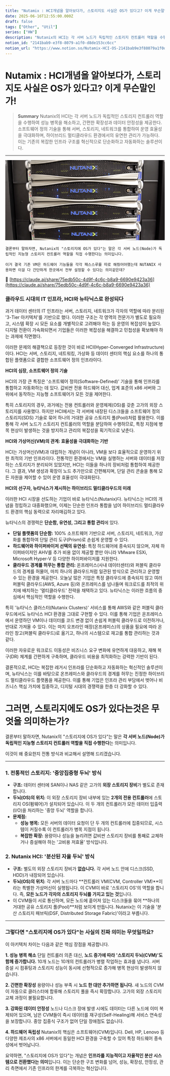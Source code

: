 ```yaml
---
title: "Nutamix : HCI개념을 알아보다가, 스토리지도 사실은 OS가 있다고? 이게 무슨말인가!"
date: 2025-06-16T12:55:00.000Z
draft: false
tags: ["Other", "Util"]
series: ["HW"]
description: "Nutanix의 HCI는 각 서버 노드가 독립적인 스토리지 컨트롤러 역할을 수행하여 성능 병목을 해소하고, 간편한 확장성과 데이터 안정성을 제공한다. 소프트웨어 정의 기술을 통해 서버, 스토리지, 네트워크를 통합하여 운영 효율성을 극대화하며, 하이브리드 멀티클라우드 환경에서의 유연한 관리가 가능하다. 이는 기존의 복잡한 인프라 구조를 혁신적으로 단순화하고 자동화하는 솔루션이다."
notion_id: "2141bab9-e3f8-8079-a1f0-d8de153cc6cc"
notion_url: "https://www.notion.so/Nutamix-HCI-OS-2141bab9e3f88079a1f0d8de153cc6cc"
---
```


# Nutamix : HCI개념을 알아보다가, 스토리지도 사실은 OS가 있다고? 이게 무슨말인가!

> **Summary**
> Nutanix의 HCI는 각 서버 노드가 독립적인 스토리지 컨트롤러 역할을 수행하여 성능 병목을 해소하고, 간편한 확장성과 데이터 안정성을 제공한다. 소프트웨어 정의 기술을 통해 서버, 스토리지, 네트워크를 통합하여 운영 효율성을 극대화하며, 하이브리드 멀티클라우드 환경에서의 유연한 관리가 가능하다. 이는 기존의 복잡한 인프라 구조를 혁신적으로 단순화하고 자동화하는 솔루션이다.

---

![Image](image_1a79ba28a5d0.png)

```plain text
결론부터 말하자면, Nutanix의 "스토리지에 OS가 있다"는 말은 각 서버 노드(Node)가 독립적인 지능형 스토리지 컨트롤러 역할을 직접 수행한다는 의미입니다.

이거 결국 기존 VM은 하드웨어 기능들을 각각 패스스루를 따로 해줬어야했는데 NUTANIX 사용하면 이걸 다 간단하게 한곳에서 전부 설정할 수 있다는 의미같은데?
```

🔗 [https://claude.ai/share/75edb50c-4d9f-4c6c-b8a9-6690e9423a36](https://claude.ai/share/75edb50c-4d9f-4c6c-b8a9-6690e9423a36)

### 클라우드 시대의 IT 인프라, HCI와 뉴타닉스로 완성되다

과거 데이터 센터의 IT 인프라는 서버, 스토리지, 네트워크가 각자의 역할에 따라 분리된 '3-Tier 아키텍처'를 기반으로 했다. 이러한 구조는 각 영역의 전문가가 별도로 필요하고, 시스템 확장 시 모든 요소를 개별적으로 고려해야 하는 등 운영의 복잡성이 높았다. 디지털 전환이 가속화되면서 기업들은 이러한 복잡성을 해결하고 민첩성을 확보해야 하는 과제에 직면했다.

이러한 문제의 해결책으로 등장한 것이 바로 HCI(Hyper-Converged Infrastructure)이다. HCI는 서버, 스토리지, 네트워킹, 가상화 등 데이터 센터의 핵심 요소를 하나의 통합된 플랫폼으로 결합한 소프트웨어 정의 인프라이다.

**HCI의 심장, 소프트웨어 정의 기술**

HCI의 가장 큰 특징은 '소프트웨어 정의(Software-Defined)' 기술을 통해 인프라를 통합하고 자동화하는 데 있다. 값비싼 전용 하드웨어 대신, 업계 표준의 x86 서버와 그 위에서 동작하는 지능형 소프트웨어가 모든 것을 제어한다.

특히 스토리지의 경우, 과거에는 전용 컨트롤러와 운영체제(OS)를 갖춘 고가의 외장 스토리지를 사용했다. 하지만 HCI에서는 각 서버에 내장된 디스크들을 소프트웨어 정의 스토리지(SDS) 기술로 묶어 하나의 거대한 공유 스토리지 풀(Pool)처럼 활용한다. 이를 통해 각 서버 노드가 스토리지 컨트롤러의 역할을 분담하여 수행하므로, 특정 지점에 병목 현상이 발생하는 것을 방지하고 관리의 복잡성을 획기적으로 낮춘다.

**HCI와 가상머신(VM)의 관계: 효율성을 극대화하는 기반**

HCI는 가상머신(VM)과 대립하는 개념이 아니라, VM을 보다 효율적으로 운영하기 위한 최적의 기반 인프라이다. 전통적인 환경에서는 VM을 실행하는 서버와 데이터를 저장하는 스토리지가 분리되어 있었지만, HCI는 이들을 하나의 장비처럼 통합하여 제공한다. 그 결과, VM 생성과 확장이 노드 추가만으로 간편해지며, 단일 관리 콘솔을 통해 모든 자원을 제어할 수 있어 운영 효율성이 극대화된다.

**HCI의 선구자, 뉴타닉스가 제시하는 하이브리드 멀티클라우드의 미래**

이러한 HCI 시장을 선도하는 기업이 바로 뉴타닉스(Nutanix)다. 뉴타닉스는 HCI의 개념을 정립하고 대중화했으며, 이제는 단순한 인프라 통합을 넘어 하이브리드 멀티클라우드 환경의 핵심 동력으로 자리매김하고 있다.

뉴타닉스의 경쟁력은 **단순함, 유연성, 그리고 통합 관리**에 있다.

- **단일 플랫폼의 단순함:** 100% 소프트웨어 기반으로 서버, 스토리지, 네트워크, 가상화를 통합하여 단일 관리 도구(Prism)로 손쉽게 운영할 수 있다.
- **하드웨어와 하이퍼바이저 선택의 유연성:** 특정 하드웨어에 종속되지 않으며, 자체 하이퍼바이저인 AHV를 추가 비용 없이 제공할 뿐만 아니라 VMware ESXi, Microsoft Hyper-V 등 다양한 하이퍼바이저를 지원한다.
- **클라우드 경계를 허무는 통합 관리:** 온프레미스(사내 데이터센터)와 퍼블릭 클라우드의 경계를 허물어, 마치 하나의 클라우드처럼 일관된 방식으로 관리하고 운영할 수 있는 환경을 제공한다.
오늘날 많은 기업은 특정 클라우드에 종속되지 않고 여러 퍼블릭 클라우드(AWS, Azure 등)와 온프레미스를 넘나들며 워크로드를 최적의 위치에 배치하는 '멀티클라우드' 전략을 채택하고 있다. 뉴타닉스는 이러한 흐름의 중심에서 핵심적인 역할을 수행한다.

특히 '뉴타닉스 클러스터(Nutanix Clusters)' 서비스를 통해 AWS와 같은 퍼블릭 클라우드에서도 뉴타닉스 HCI 환경을 그대로 구현할 수 있다. 이를 통해 기업은 온프레미스에서 운영하던 VM이나 데이터를 코드 변경 없이 손쉽게 퍼블릭 클라우드로 이전하거나, 반대로 가져올 수 있다. 이는 마치 오프라인 매장(온프레미스)의 상품을 필요에 따라 온라인 창고(퍼블릭 클라우드)로 옮기고, 하나의 시스템으로 재고를 통합 관리하는 것과 같다.

이러한 자유로운 워크로드 이동성은 비즈니스 요구 변화에 유연하게 대응하고, 재해 복구(DR) 체계를 간편하게 구축하며, 클라우드 비용을 최적화하는 강력한 기반이 된다.

결론적으로, HCI는 복잡한 레거시 인프라를 단순화하고 자동화하는 혁신적인 솔루션이며, 뉴타닉스는 이를 바탕으로 온프레미스와 클라우드의 경계를 허무는 진정한 하이브리드 멀티클라우드 플랫폼을 제공한다. 이를 통해 기업은 인프라 관리 부담에서 벗어나 비즈니스 핵심 가치에 집중하고, 디지털 시대의 경쟁력을 한층 더 강화할 수 있다.

# 그러면, 스토리지에도 OS가 있다는것은 무엇을 의미하는가?

결론부터 말하자면, Nutanix의 "스토리지에 OS가 있다"는 말은 **각 서버 노드(Node)가 독립적인 지능형 스토리지 컨트롤러 역할을 직접 수행한다**는 의미입니다.

이것이 왜 중요한지 전통 방식과 비교해서 설명해 드리겠습니다.

---

### 1. 전통적인 스토리지: '중앙집중형 두뇌' 방식

- **구조:** 데이터 센터에 SAN이나 NAS 같은 고가의 **외장 스토리지 장비**가 별도로 존재합니다.
- **두뇌(OS)의 위치:** 이 외장 스토리지 장비 내부에 있는 **2개의 전용 컨트롤러**에 스토리지 OS(펌웨어)가 설치되어 있습니다. 이 두 개의 컨트롤러가 모든 데이터 입출력(I/O)을 처리하는 '중앙 두뇌' 역할을 합니다.
- **문제점:**
  - **성능 병목:** 모든 서버의 데이터 요청이 단 두 개의 컨트롤러에 집중되므로, 시스템이 커질수록 이 컨트롤러가 병목 지점이 됩니다.
  - **복잡한 확장:** 용량이나 성능을 늘리려면 값비싼 스토리지 장비를 통째로 교체하거나 증설해야 하는 '고비용 저효율' 방식입니다.
### 2. Nutanix HCI: '분산된 자율 두뇌' 방식

- **구조:** 별도의 외장 스토리지 장비가 **없습니다.** 각 서버 노드 안에 디스크(SSD, HDD)가 내장되어 있습니다.
- **두뇌(OS)의 위치:** 각 서버 노드마다 **컨트롤러 VM(CVM, Controller VM)**이라는 특별한 가상머신이 실행됩니다. 이 CVM이 바로 '스토리지 OS'의 역할을 합니다. 즉, **모든 노드가 각자의 스토리지 두뇌를 가지고 있는 것**입니다.
- 이 CVM들이 서로 통신하며, 모든 노드에 흩어져 있는 디스크들을 묶어 **하나의 거대한 공유 스토리지 풀(Pool)**처럼 보이게 만듭니다. Nutanix는 이 기술을 '분산 스토리지 패브릭(DSF, Distributed Storage Fabric)'이라고 부릅니다.
---

### 그렇다면 "스토리지에 OS가 있다"는 사실의 진짜 의미는 무엇일까요?

이 아키텍처 차이는 다음과 같은 핵심 장점을 제공합니다.

**1. 성능 병목 해소**
단일 컨트롤러 의존 대신, **노드 증가에 따라 '스토리지 두뇌(CVM)'도 함께 증가합니다.** 10개 노드는 10개의 컨트롤러가 병렬 작업하는 효과를 냅니다. 서버 증설 시 컴퓨팅과 스토리지 성능이 동시에 선형적으로 증가해 병목 현상이 발생하지 않습니다.

**2. 간편한 확장성**
용량이나 성능 부족 시 **노드 한 대만 추가하면 됩니다.** 새 노드의 CVM이 자동으로 클러스터에 합류해 스토리지 풀을 즉시 확장합니다. 고가의 외장 스토리지 교체 과정이 불필요합니다.

**3. 강화된 데이터 안정성**
노드나 디스크 장애 발생 시에도 데이터는 다른 노드에 이미 복제되어 있으며, 남은 CVM들이 즉시 데이터를 재구성(Self-Healing)해 서비스 연속성을 보장합니다. 중앙 집중식 구조가 없어 단일 장애점도 없습니다.

**4. 하드웨어 독립성**
Nutanix의 핵심은 소프트웨어(CVM)입니다. Dell, HP, Lenovo 등 다양한 제조사의 x86 서버에서 동일한 HCI 환경을 구축할 수 있어 특정 하드웨어 종속성에서 벗어납니다.

요약하면, "스토리지에 OS가 있다"는 개념은 **인프라를 지능적이고 자율적인 분산 시스템으로 전환했다는 의미**입니다. 이는 단순한 구조 변화를 넘어, 성능, 확장성, 안정성, 관리 측면에서 기존 인프라의 한계를 극복하는 혁신입니다.

